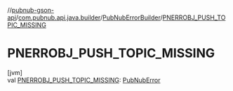 //[pubnub-gson-api](../../../index.md)/[com.pubnub.api.java.builder](../index.md)/[PubNubErrorBuilder](index.md)/[PNERROBJ_PUSH_TOPIC_MISSING](-p-n-e-r-r-o-b-j_-p-u-s-h_-t-o-p-i-c_-m-i-s-s-i-n-g.md)

# PNERROBJ_PUSH_TOPIC_MISSING

[jvm]\
val [PNERROBJ_PUSH_TOPIC_MISSING](-p-n-e-r-r-o-b-j_-p-u-s-h_-t-o-p-i-c_-m-i-s-s-i-n-g.md): [PubNubError](../../../../../pubnub-kotlin/pubnub-kotlin-core-api/pubnub-kotlin-core-api/com.pubnub.api/-pub-nub-error/index.md)
